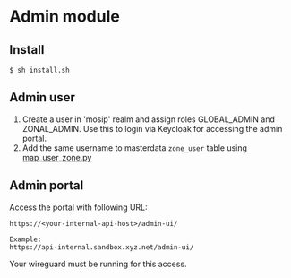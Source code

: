 # Admin module

## Install
```
$ sh install.sh
```
## Admin user
1. Create a user in 'mosip' realm and assign roles GLOBAL_ADMIN and ZONAL_ADMIN. Use this to login via Keycloak for accessing the admin portal.
2. Add the same username to masterdata `zone_user` table using [map_user_zone.py](../../utils/onboard/user/lib/map_user_zone.py)

## Admin portal
Access the portal with following URL:
```
https://<your-internal-api-host>/admin-ui/

Example:
https://api-internal.sandbox.xyz.net/admin-ui/
```
Your wireguard must be running for this access.
